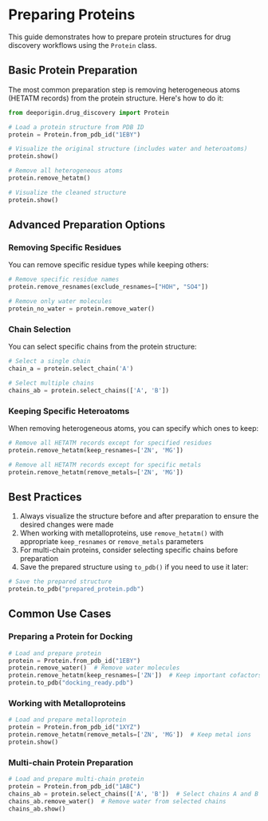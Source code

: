 # Preparing Proteins

This guide demonstrates how to prepare protein structures for drug discovery workflows using the `Protein` class.

## Basic Protein Preparation

The most common preparation step is removing heterogeneous atoms (HETATM records) from the protein structure. Here's how to do it:

```python
from deeporigin.drug_discovery import Protein

# Load a protein structure from PDB ID
protein = Protein.from_pdb_id("1EBY")

# Visualize the original structure (includes water and heteroatoms)
protein.show()

# Remove all heterogeneous atoms
protein.remove_hetatm()

# Visualize the cleaned structure
protein.show()
```

## Advanced Preparation Options

### Removing Specific Residues

You can remove specific residue types while keeping others:

```python
# Remove specific residue names
protein.remove_resnames(exclude_resnames=["HOH", "SO4"])

# Remove only water molecules
protein_no_water = protein.remove_water()
```

### Chain Selection

You can select specific chains from the protein structure:

```python
# Select a single chain
chain_a = protein.select_chain('A')

# Select multiple chains
chains_ab = protein.select_chains(['A', 'B'])
```

### Keeping Specific Heteroatoms

When removing heterogeneous atoms, you can specify which ones to keep:

```python
# Remove all HETATM records except for specified residues
protein.remove_hetatm(keep_resnames=['ZN', 'MG'])

# Remove all HETATM records except for specific metals
protein.remove_hetatm(remove_metals=['ZN', 'MG'])
```

## Best Practices

1. Always visualize the structure before and after preparation to ensure the desired changes were made
2. When working with metalloproteins, use `remove_hetatm()` with appropriate `keep_resnames` or `remove_metals` parameters
3. For multi-chain proteins, consider selecting specific chains before preparation
4. Save the prepared structure using `to_pdb()` if you need to use it later:

```python
# Save the prepared structure
protein.to_pdb("prepared_protein.pdb")
```

## Common Use Cases

### Preparing a Protein for Docking

```python
# Load and prepare protein
protein = Protein.from_pdb_id("1EBY")
protein.remove_water()  # Remove water molecules
protein.remove_hetatm(keep_resnames=['ZN'])  # Keep important cofactors
protein.to_pdb("docking_ready.pdb")
```

### Working with Metalloproteins

```python
# Load and prepare metalloprotein
protein = Protein.from_pdb_id("1XYZ")
protein.remove_hetatm(remove_metals=['ZN', 'MG'])  # Keep metal ions
protein.show()
```

### Multi-chain Protein Preparation

```python
# Load and prepare multi-chain protein
protein = Protein.from_pdb_id("1ABC")
chains_ab = protein.select_chains(['A', 'B'])  # Select chains A and B
chains_ab.remove_water()  # Remove water from selected chains
chains_ab.show()
```
